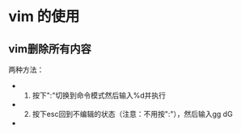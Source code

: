 # vim 的使用

## vim删除所有内容
两种方法：
- 1. 按下":"切换到命令模式然后输入%d并执行
- 2. 按下esc回到不编辑的状态（注意：不用按":"），然后输入gg dG
- 
